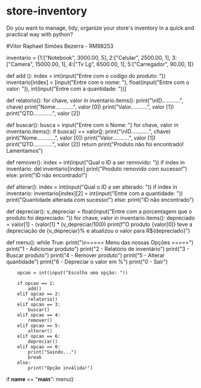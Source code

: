 # store-inventory
Do you want to manage, tidy, organize your store's inventory in a quick and practical way with python?


#Vitor Raphael Simões Bezerra - RM98253

inventario = {1:["Notebook", 3000.00, 5], 2:["Celular", 2500.00, 1], 3:["Camera", 15000.00, 1], 4:["Tv Lg", 6500.00, 1], 5:["Carregador", 90.00, 1]}

def add ():
    index = int(input("Entre com o codigo do produto: "))
    inventario[index] = [input("Entre com o nome: "), float(input("Entre com o valor: ")), int(input("Entre com a quantidade: "))]

def relatorio():
    for chave, valor in inventario.items():
        print("\nID............", chave)
        print("Nome............", valor [0])
        print("Valor...........", valor [1])
        print("QTD.............", valor [2])

def buscar():
    busca = input("Entre com o Nome: ")
    for chave, valor in inventario.items():
        if busca() == valor[0]():
            print("\nID............", chave)
            print("Nome............", valor [0])
            print("Valor...........", valor [1])
            print("QTD.............", valor [2])
            return
    print("Produto não foi encontrado! Lamentamos")

def remover():
    index = int(input("Qual o ID a ser removido: "))
    if index in inventario:
        del inventario[index]
        print("Produto removido com sucesso!")
    else:
        print("ID não encontrado!")

def alterar():
    index = int(input("Qual o ID a ser alterado: "))
    if index in inventario:
        inventario[index][2] = int(input("Entre com a quantidade: "))
        print("Quantidade alterada com sucesso!")
    else:
        print("ID não encontrado")

def depreciar():
    v_depreciar = float(input("Entre com a porcentagem que o produto foi depreciado: "))
    for chave, valor in inventario.items():
        depreciado = valor[1] - (valor[1] * (v_depreciar/100))
        print(f"O produto {valor[0]} teve a depreciação de {v_depreciar}% e atualizou o valor para R${depreciado}")

def menu():
    while True:
        print("\n===== Menu das nossas Opções =====")
        print("1 - Adicionar produto")
        print("2 - Relatório de inventário")
        print("3 - Buscar produto")
        print("4 - Remover produto")
        print("5 - Alterar quantidade")
        print("6 - Depreciar o valor em %")
        print("0 - Sair")

        opcao = int(input("Escolha uma opção: "))

        if opcao == 1:
            add()
        elif opcao == 2:
            relatorio()
        elif opcao == 3:
            buscar()
        elif opcao == 4:
            remover()
        elif opcao == 5:
            alterar()
        elif opcao == 6:
            depreciar()
        elif opcao == 0:
            print("Saindo...")
            break
        else:
            print("Opção inválida!")

if __name__ == "__main__":
    menu()
